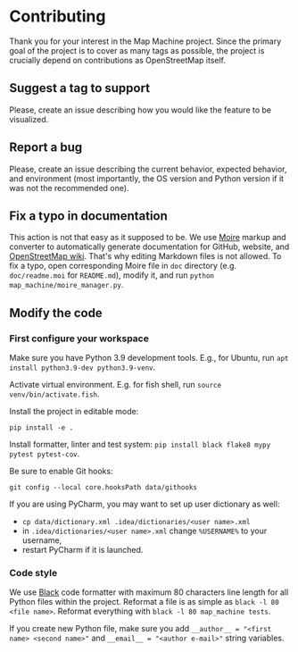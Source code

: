 Contributing
============

Thank you for your interest in the Map Machine project. Since the primary goal of the project is to cover as many tags as possible, the project is crucially depend on contributions as OpenStreetMap itself.

Suggest a tag to support
------------------------

Please, create an issue describing how you would like the feature to be visualized.

Report a bug
------------

Please, create an issue describing the current behavior, expected behavior, and environment (most importantly, the OS version and Python version if it was not the recommended one).

Fix a typo in documentation
---------------------------

This action is not that easy as it supposed to be. We use [Moire](http://github.com/enzet/Moire) markup and converter to automatically generate documentation for GitHub, website, and [OpenStreetMap wiki](http://wiki.openstreetmap.org/). That's why editing Markdown files is not allowed. To fix a typo, open corresponding Moire file in `doc` directory (e.g. `doc/readme.moi` for `README.md`), modify it, and run `python map_machine/moire_manager.py`.

Modify the code
---------------

### First configure your workspace ###

Make sure you have Python 3.9 development tools. E.g., for Ubuntu, run `apt install python3.9-dev python3.9-venv`.

Activate virtual environment. E.g. for fish shell, run `source venv/bin/activate.fish`.

Install the project in editable mode:

```shell
pip install -e .
```

Install formatter, linter and test system: `pip install black flake8 mypy pytest pytest-cov`.

Be sure to enable Git hooks:

```shell
git config --local core.hooksPath data/githooks
```

If you are using PyCharm, you may want to set up user dictionary as well:


  * `cp data/dictionary.xml .idea/dictionaries/<user name>.xml`
  * in `.idea/dictionaries/<user name>.xml` change `%USERNAME%` to your username,
  * restart PyCharm if it is launched.

### Code style ###

We use [Black](http://github.com/psf/black) code formatter with maximum 80 characters line length for all Python files within the project. Reformat a file is as simple as `black -l 80 <file name>`. Reformat everything with `black -l 80 map_machine tests`.

If you create new Python file, make sure you add `__author__ = "<first name> <second name>"` and `__email__ = "<author e-mail>"` string variables.

